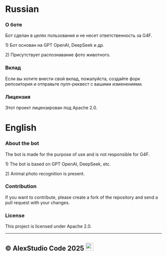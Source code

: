 
<h1>Russian</h1>

<h3>О боте</h3>

<p>Бот сделан в целях пользования и не несет ответственность за G4F.</p>
<p>1) Бот основан на GPT OpenAI, DeepSeek и др.</p>
<p>2) Присутствует распознавание фото животного.</p>

<h3>Вклад</h3>

<p>Если вы хотите внести свой вклад, пожалуйста, создайте форк репозитория и отправьте пулл-реквест с вашими изменениями.</p>

<h3>Лицензия</h3>

<p>Этот проект лицензирован под Apache 2.0.</p>

<h1>English</h1>

<h3>About the bot</h3>

<p>The bot is made for the purpose of use and is not responsible for G4F.</p>
<p>1) The bot is based on GPT OpenAI, DeepSeek, etc.</p>
<p>2) Animal photo recognition is present.</p>

<h3>Contribution</h3>

<p>If you want to contribute, please create a fork of the repository and send a pull request with your changes.</p>

<h3>License</h3>

<p>This project is licensed under Apache 2.0.</p>

---

<h2>© AlexStudio Code 2025 <img src="https://i.imgur.com/UQkLmPL.png" width="25" /></h2>
